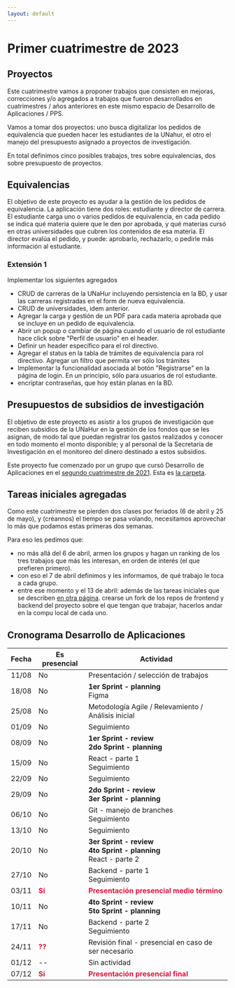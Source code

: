 ```yaml
---
layout: default
---
```



# Primer cuatrimestre de 2023

## Proyectos

Este cuatrimestre vamos a proponer trabajos que consisten en mejoras, correcciones y/o agregados a trabajos que fueron desarrollados en cuatrimestres / años anteriores en este mismo espacio de Desarrollo de Aplicaciones / PPS.

Vamos a tomar dos proyectos: uno busca digitalizar los pedidos de equivalencia que pueden hacer les estudiantes de la UNahur, el otro el manejo del presupuesto asignado a proyectos de investigación.

En total definimos cinco posibles trabajos, tres sobre equivalencias, dos sobre presupuesto de proyectos.

## Equivalencias

El objetivo de este proyecto es ayudar a la gestión de los pedidos de equivalencia. La aplicación tiene dos roles: estudiante y director de carrera. El estudiante carga uno o varios pedidos de equivalencia, en cada pedido se indica qué materia quiere que le den por aprobada, y qué materias cursó en otras universidades que cubren los contenidos de esa materia. El director evalúa el pedido, y puede: aprobarlo, rechazarlo, o pedirle más información al estudiante.


### Extensión 1

Implementar los siguientes agregados
- CRUD de carreras de la UNaHur incluyendo persistencia en la BD, y usar las carreras registradas en el form de nueva equivalencia.
- CRUD de universidades, idem anterior.
- Agregar la carga y gestión de un PDF para cada materia aprobada que se incluye en un pedido de equivalencia.
- Abrir un popup o cambiar de página cuando el usuario de rol estudiante hace click sobre "Perfil de usuario" en el header.
- Definir un header específico para el rol directivo.
- Agregar el status en la tabla de trámites de equivalencia para rol directivo. Agregar un filtro que permita ver sólo los trámites 
- Implementar la funcionalidad asociada al botón "Registrarse" en la página de login. En un principio, sólo para usuarios de rol estudiante.
- encriptar contraseñas, que hoy están planas en la BD.


## Presupuestos de subsidios de investigación

El objetivo de este proyecto es asistir a los grupos de investigación que reciben subsidios de la UNaHur en la gestión de los fondos que se les asignan, de modo tal que puedan registrar los gastos realizados y conocer en todo momento el monto disponible; y al personal de la Secretaría de Investigación en el monitoreo del dinero destinado a estos subsidios.

Este proyecto fue comenzado por un grupo que cursó Desarrollo de Aplicaciones en el [segundo cuatrimestre de 2021](./cuatrimestres/2021s2). Esta es [la carpeta](./adjuntos/presupuestos-subsidios-investigacion-2021s2.pdf).


## Tareas iniciales agregadas

Como este cuatrimestre se pierden dos clases por feriados (6 de abril y 25 de mayo), y (créannos) el tiempo se pasa volando, necesitamos aprovechar lo más que podamos estas primeras dos semanas.

Para eso les pedimos que:
- no más allá del 6 de abril, armen los grupos y hagan un ranking de los tres trabajos que más les interesan, en orden de interés (el que prefieren primero).
- con eso el 7 de abril definimos y les informamos, de qué trabajo le toca a cada grupo.
- entre ese momento y el 13 de abril: además de las tareas iniciales que se describen [en otra página](./tareas-iniciales). crearse un fork de los repos de frontend y backend del proyecto sobre el que tengan que trabajar, hacerlos andar en la compu local de cada uno.


## Cronograma Desarrollo de Aplicaciones

| Fecha | Es presencial | Actividad |
| --- | --- | --- |
| 11/08 | No | Presentación / selección de trabajos |
| 18/08 | No | <b>1er Sprint - planning</b> <br/> Figma |
| 25/08 | No | Metodología Agile / Relevamiento / Análisis inicial |
| 01/09 | No | Seguimiento |
| 08/09 | No | <b>1er Sprint - review<b><br/><b>2do Sprint - planning<b> |
| 15/09 | No | React - parte 1<br/>Seguimiento |
| 22/09 | No | Seguimiento |
| 29/09 | No | <b>2do Sprint - review<b><br/><b>3er Sprint - planning<b> |
| 06/10 | No | Git - manejo de branches<br/>Seguimiento |
| 13/10 | No | Seguimiento |
| 20/10 | No | <b>3er Sprint - review</b><br/><b>4to Sprint - planning</b> <br/> React - parte 2 |
| 27/10 | No | Backend - parte 1<br/>Seguimiento |
| 03/11 | <span style="font-weight: bold; color: crimson">Sí</span> | <span style="font-weight: bold; color: crimson">Presentación presencial medio término</span><br/><b> |
| 10/11 | No | <b>4to Sprint - review<b><br/><b>5to Sprint - planning<b> |
| 17/11 | No | Backend - parte 2<br/>Seguimiento |
| 24/11 | <span style="font-weight: bold; color: crimson">??</span> | Revisión final - presencial en caso de ser necesario |
| 01/12 | -- | Sin actividad |
| 07/12 | <span style="font-weight: bold; color: crimson">Sí</span> | <span style="font-weight: bold; color: crimson">Presentación presencial final</span> |
